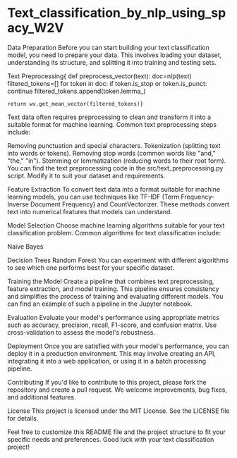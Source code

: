 # Text_classification_by_nlp_using_spacy_W2V
Data Preparation
Before you can start building your text classification model, you need to prepare your data. This involves loading your dataset, understanding its structure, and splitting it into training and testing sets.

Text Preprocessing{
def preprocess_vector(text):
    doc=nlp(text)
    filtered_tokens=[]
    for token in doc:
        if token.is_stop or token.is_punct:
            continue
        filtered_tokens.append(token.lemma_)
        
    return wv.get_mean_vector(filtered_tokens)}
Text data often requires preprocessing to clean and transform it into a suitable format for machine learning. Common text preprocessing steps include:

Removing punctuation and special characters.
Tokenization (splitting text into words or tokens).
Removing stop words (common words like "and," "the," "in").
Stemming or lemmatization (reducing words to their root form).
You can find the text preprocessing code in the src/text_preprocessing.py script. Modify it to suit your dataset and requirements.

Feature Extraction
To convert text data into a format suitable for machine learning models, you can use techniques like TF-IDF (Term Frequency-Inverse Document Frequency) and CountVectorizer. These methods convert text into numerical features that models can understand.

Model Selection
Choose machine learning algorithms suitable for your text classification problem. Common algorithms for text classification include:


Naive Bayes

Decision Trees
Random Forest
You can experiment with different algorithms to see which one performs best for your specific dataset.

Training the Model
Create a pipeline that combines text preprocessing, feature extraction, and model training. This pipeline ensures consistency and simplifies the process of training and evaluating different models. You can find an example of such a pipeline in the Jupyter notebook.

Evaluation
Evaluate your model's performance using appropriate metrics such as accuracy, precision, recall, F1-score, and confusion matrix. Use cross-validation to assess the model's robustness.

Deployment
Once you are satisfied with your model's performance, you can deploy it in a production environment. This may involve creating an API, integrating it into a web application, or using it in a batch processing pipeline.

Contributing
If you'd like to contribute to this project, please fork the repository and create a pull request. We welcome improvements, bug fixes, and additional features.

License
This project is licensed under the MIT License. See the LICENSE file for details.

Feel free to customize this README file and the project structure to fit your specific needs and preferences. Good luck with your text classification project!
